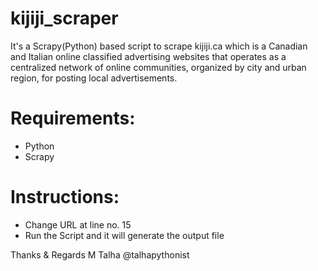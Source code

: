 # kijiji_scraper
It's a Scrapy(Python) based script to scrape kijiji.ca which is a Canadian and Italian online classified advertising websites that operates as a centralized network of online communities, organized by city and urban region, for posting local advertisements. 

# Requirements:
- Python
- Scrapy

# Instructions:
- Change URL at line no. 15
- Run the Script and it will generate the output file

Thanks & Regards
M Talha
@talhapythonist
